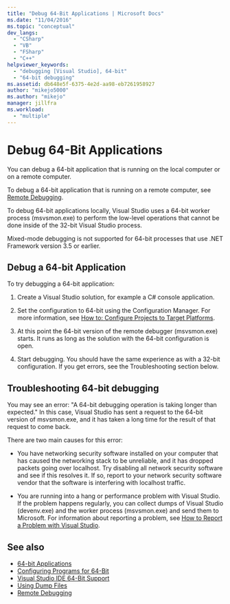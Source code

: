 ```yaml
---
title: "Debug 64-Bit Applications | Microsoft Docs"
ms.date: "11/04/2016"
ms.topic: "conceptual"
dev_langs:
  - "CSharp"
  - "VB"
  - "FSharp"
  - "C++"
helpviewer_keywords:
  - "debugging [Visual Studio], 64-bit"
  - "64-bit debugging"
ms.assetid: db648e5f-6375-4e2d-aa98-eb7261958927
author: "mikejo5000"
ms.author: "mikejo"
manager: jillfra
ms.workload:
  - "multiple"
---
```

# Debug 64-Bit Applications
You can debug a 64-bit application that is running on the local computer or on a remote computer.

 To debug a 64-bit application that is running on a remote computer, see [Remote Debugging](../debugger/remote-debugging.md).

 To debug 64-bit applications locally, Visual Studio uses a 64-bit worker process (msvsmon.exe) to perform the low-level operations that cannot be done inside of the 32-bit Visual Studio process.

 Mixed-mode debugging is not supported for 64-bit processes that use .NET Framework version 3.5 or earlier.

## Debug a 64-bit Application
 To try debugging a 64-bit application:

1. Create a Visual Studio solution, for example a C# console application.

2. Set the configuration to 64-bit using the Configuration Manager. For more information, see [How to: Configure Projects to Target Platforms](../ide/how-to-configure-projects-to-target-platforms.md).

3. At this point the 64-bit version of the remote debugger (msvsmon.exe) starts. It runs as long as the solution with the 64-bit configuration is open.

4. Start debugging. You should have the same experience as with a 32-bit configuration. If you get errors, see the Troubleshooting section below.

## Troubleshooting 64-bit debugging
 You may see an error: "A 64-bit debugging operation is taking longer than expected." In this case, Visual Studio has sent a request to the 64-bit version of msvsmon.exe, and it has taken a long time for the result of that request to come back.

 There are two main causes for this error:

- You have networking security software installed on your computer that has caused the networking stack to be unreliable, and it has dropped packets going over localhost. Try disabling all network security software and see if this resolves it. If so, report to your network security software vendor that the software is interfering with localhost traffic.

- You are running into a hang or performance problem with Visual Studio. If the problem happens regularly, you can collect dumps of Visual Studio (devenv.exe) and the worker process (msvsmon.exe) and send them to Microsoft. For information about reporting a problem, see [How to Report a Problem with Visual Studio](../ide/how-to-report-a-problem-with-visual-studio.md).

## See also

- [64-bit Applications](https://docs.microsoft.com/dotnet/framework/64-bit-apps)
- [Configuring Programs for 64-Bit](/cpp/build/configuring-programs-for-64-bit-visual-cpp)
- [Visual Studio IDE 64-Bit Support](../ide/visual-studio-ide-64-bit-support.md)
- [Using Dump Files](../debugger/using-dump-files.md)
- [Remote Debugging](../debugger/remote-debugging.md)